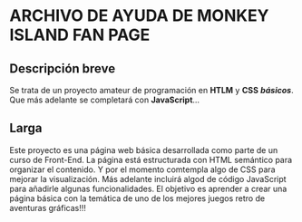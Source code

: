 # ARCHIVO DE AYUDA DE MONKEY ISLAND FAN PAGE

## Descripción breve
   Se trata de un proyecto amateur de programación en **HTLM** y **CSS** ***básicos***. Que más adelante se completará con **JavaScript**...

## Larga
   Este proyecto es una página web básica desarrollada como parte de un curso de Front-End. La página está estructurada con HTML semántico para organizar el contenido. Y por el momento comtempla algo de CSS para mejorar la visualización. Más adelante incluirá algod de código JavaScript para añadirle algunas funcionalidades.
    El objetivo es aprender a crear una página básica con la temática de uno de los mejores juegos retro de aventuras gráficas!!!
